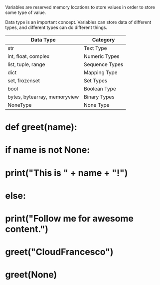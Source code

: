 Variables are reserved memory locations to store values in order to store some type of value.

Data type is an important concept. Variables can store data of different types, and different types can do different things.


| Data Type        | Category         |
|-----------------|------------------|
| str              | Text Type        |
| int, float, complex | Numeric Types |
| list, tuple, range | Sequence Types |
| dict            | Mapping Type     |
| set, frozenset   | Set Types        |
| bool             | Boolean Type     |
| bytes, bytearray, memoryview | Binary Types |
| NoneType         | None Type        |


# def greet(name):
#     if name is not None:
#         print("This is " + name + "!")
#     else:
#         print("Follow me for awesome content.")
        
# greet("CloudFrancesco")
# greet(None)